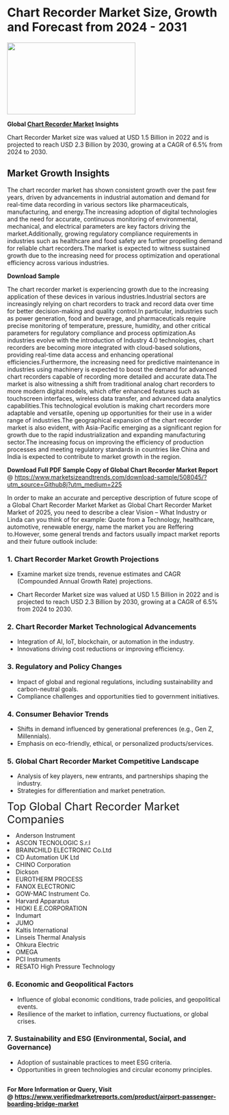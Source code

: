<H1>Chart Recorder Market Size, Growth and Forecast from 2024 - 2031</H1><img class="aligncenter size-medium wp-image-584254" src="https://thirdeyenews.in/wp-content/uploads/2024/09/Global-Market-Research-300x168.jpeg" alt="" width="300" height="168" /><p><strong>Global&nbsp;<a href="https://www.marketsizeandtrends.com/download-sample/508045/?utm_source=Github8j?utm_medium=225">Chart Recorder Market</a> Insights</strong></p><p>Chart Recorder Market size was valued at USD 1.5 Billion in 2022 and is projected to reach USD 2.3 Billion by 2030, growing at a CAGR of 6.5% from 2024 to 2030.</p><p><h2>Market Growth Insights</h2> <p>The chart recorder market has shown consistent growth over the past few years, driven by advancements in industrial automation and demand for real-time data recording in various sectors like pharmaceuticals, manufacturing, and energy.The increasing adoption of digital technologies and the need for accurate, continuous monitoring of environmental, mechanical, and electrical parameters are key factors driving the market.Additionally, growing regulatory compliance requirements in industries such as healthcare and food safety are further propelling demand for reliable chart recorders.The market is expected to witness sustained growth due to the increasing need for process optimization and operational efficiency across various industries.</p> <p><strong>Download Sample</strong></p> <p>The chart recorder market is experiencing growth due to the increasing application of these devices in various industries.Industrial sectors are increasingly relying on chart recorders to track and record data over time for better decision-making and quality control.In particular, industries such as power generation, food and beverage, and pharmaceuticals require precise monitoring of temperature, pressure, humidity, and other critical parameters for regulatory compliance and process optimization.As industries evolve with the introduction of Industry 4.0 technologies, chart recorders are becoming more integrated with cloud-based solutions, providing real-time data access and enhancing operational efficiencies.Furthermore, the increasing need for predictive maintenance in industries using machinery is expected to boost the demand for advanced chart recorders capable of recording more detailed and accurate data.The market is also witnessing a shift from traditional analog chart recorders to more modern digital models, which offer enhanced features such as touchscreen interfaces, wireless data transfer, and advanced data analytics capabilities.This technological evolution is making chart recorders more adaptable and versatile, opening up opportunities for their use in a wider range of industries.The geographical expansion of the chart recorder market is also evident, with Asia-Pacific emerging as a significant region for growth due to the rapid industrialization and expanding manufacturing sector.The increasing focus on improving the efficiency of production processes and meeting regulatory standards in countries like China and India is expected to contribute to market growth in the region.<p><span class=""><strong>Download Full PDF Sample Copy of Global Chart Recorder Market Report</strong> @ <a href="https://www.marketsizeandtrends.com/download-sample/508045/?utm_source=Github8j?utm_medium=225" target="_blank">https://www.marketsizeandtrends.com/download-sample/508045/?utm_source=Github8j?utm_medium=225</a></span></p><p>In order to make an accurate and perceptive description of future scope of a Global&nbsp;Chart Recorder Market Market as Global&nbsp;Chart Recorder Market Market of 2025, you need to describe a clear Vision &ndash; What Industry or Linda can you think of for example: Quote from a Technology, healthcare, automotive, renewable energy, name the market you are Reffering to.However, some general trends and factors usually impact market reports and their future outlook include:</p><h3>1.&nbsp;<strong>Chart Recorder Market Growth Projections</strong></h3><ul><li>Examine market size trends, revenue estimates and CAGR (Compounded Annual Growth Rate) projections.</li><li><p>Chart Recorder Market size was valued at USD 1.5 Billion in 2022 and is projected to reach USD 2.3 Billion by 2030, growing at a CAGR of 6.5% from 2024 to 2030.</p></li></ul><h3>2.&nbsp;<strong>Chart Recorder Market Technological Advancements</strong></h3><ul><li>Integration of AI, IoT, blockchain, or automation in the industry.</li><li>Innovations driving cost reductions or improving efficiency.</li></ul><h3>3.&nbsp;<strong>Regulatory and Policy Changes</strong></h3><ul><li>Impact of global and regional regulations, including sustainability and carbon-neutral goals.</li><li>Compliance challenges and opportunities tied to government initiatives.</li></ul><h3>4.&nbsp;<strong>Consumer Behavior Trends</strong></h3><ul><li>Shifts in demand influenced by generational preferences (e.g., Gen Z, Millennials).</li><li>Emphasis on eco-friendly, ethical, or personalized products/services.</li></ul><h3>5.&nbsp;<strong>Global Chart Recorder Market Competitive Landscape</strong></h3><ul><li>Analysis of key players, new entrants, and partnerships shaping the industry.</li><li>Strategies for differentiation and market penetration.</li></ul><p data-pm-slice="1 1 []"><span style="color: inherit; font-family: inherit; font-size: 25px;">Top Global Chart Recorder Market Companies</span></p><div class="" data-test-id=""><p><li>Anderson Instrument</li><li> ASCON TECNOLOGIC S.r.l</li><li> BRAINCHILD ELECTRONIC Co.Ltd</li><li> CD Automation UK Ltd</li><li> CHINO Corporation</li><li> Dickson</li><li> EUROTHERM PROCESS</li><li> FANOX ELECTRONIC</li><li> GOW-MAC Instrument Co.</li><li> Harvard Apparatus</li><li> HIOKI E.E.CORPORATION</li><li> Indumart</li><li> JUMO</li><li> Kaltis International</li><li> Linseis Thermal Analysis</li><li> Ohkura Electric</li><li> OMEGA</li><li> PCI Instruments</li><li> RESATO High Pressure Technology</li></p></div><h3>6.&nbsp;<strong>Economic and Geopolitical Factors</strong></h3><ul><li>Influence of global economic conditions, trade policies, and geopolitical events.</li><li>Resilience of the market to inflation, currency fluctuations, or global crises.</li></ul><h3>7.&nbsp;<strong>Sustainability and ESG (Environmental, Social, and Governance)</strong></h3><ul><li>Adoption of sustainable practices to meet ESG criteria.</li><li>Opportunities in green technologies and circular economy principles.</li></ul><h2><strong style="font-size: 14px;">For More Information or Query, Visit @&nbsp;</strong><a style="background-color: #ffffff; font-size: 14px;" href="https://www.marketsizeandtrends.com/report/chart-recorder-market/" target="_blank">https://www.verifiedmarketreports.com/product/airport-passenger-boarding-bridge-market</a></h2>